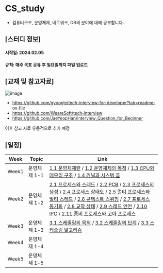 # CS_study
- 컴퓨터구조, 운영체제, 네트워크, DB의 분야에 대해 공부합니다.

## [스터디 정보]
#### 시작일: 2024.02.05
#### 규칙: 매주 목표 공유 후 **일요일**까지 파일 업로드



## [교재 및 참고자료]
![image](https://github.com/wonhyuna/CS_study/assets/68580694/24548611-6855-416d-8a69-fe74400ae8e3)

- https://github.com/gyoogle/tech-interview-for-developer?tab=readme-ov-file
- https://github.com/WeareSoft/tech-interview
- https://github.com/JaeYeopHan/Interview_Question_for_Beginner

이후 참고 자료 유동적으로 추가 예정



## [일정]
|Week|Topic|Link|
|------|------|------|
|Week1|운영체제 1-1| [1.1 운영체제란](https://github.com/wonhyuna/CS_study/blob/main/%EC%9A%B4%EC%98%81%EC%B2%B4%EC%A0%9C/1.1%20%EC%9A%B4%EC%98%81%EC%B2%B4%EC%A0%9C%EB%9E%80.md) / [1.2 운영체제의 목적](https://github.com/wonhyuna/CS_study/blob/main/%EC%9A%B4%EC%98%81%EC%B2%B4%EC%A0%9C/1.2%20%EC%9A%B4%EC%98%81%EC%B2%B4%EC%A0%9C%EC%9D%98%20%EB%AA%A9%EC%A0%81.md) / [1.3 CPU와 메모리 구조](https://github.com/wonhyuna/CS_study/blob/main/%EC%9A%B4%EC%98%81%EC%B2%B4%EC%A0%9C/1.3%20CPU%EC%99%80%20%EB%A9%94%EB%AA%A8%EB%A6%AC%20%EA%B5%AC%EC%A1%B0.md) / [1.4 커널과 시스템 콜](https://github.com/wonhyuna/CS_study/blob/main/%EC%9A%B4%EC%98%81%EC%B2%B4%EC%A0%9C/1.4%20%EC%BB%A4%EB%84%90%EA%B3%BC%20%EC%8B%9C%EC%8A%A4%ED%85%9C%20%EC%BD%9C.md)|
|Week2|운영체제 1-2| [2.1 프로세스와 스레드](https://github.com/wonhyuna/CS_study/blob/main/%EC%9A%B4%EC%98%81%EC%B2%B4%EC%A0%9C/2.1%20%ED%94%84%EB%A1%9C%EC%84%B8%EC%8A%A4%EC%99%80%20%EC%8A%A4%EB%A0%88%EB%93%9C.md) / [2.2 PCB](https://github.com/wonhyuna/CS_study/blob/main/%EC%9A%B4%EC%98%81%EC%B2%B4%EC%A0%9C/2.2%20PCB.md) / [2.3 프로세스의 생성](https://github.com/wonhyuna/CS_study/blob/main/%EC%9A%B4%EC%98%81%EC%B2%B4%EC%A0%9C/2.3%20%ED%94%84%EB%A1%9C%EC%84%B8%EC%8A%A4%EC%9D%98%20%EC%83%9D%EC%84%B1.md) / [2.4 프로세스 상태도](https://github.com/wonhyuna/CS_study/blob/main/%EC%9A%B4%EC%98%81%EC%B2%B4%EC%A0%9C/2.4%20%ED%94%84%EB%A1%9C%EC%84%B8%EC%8A%A4%20%EC%83%81%ED%83%9C%EB%8F%84.md) / [2.5 멀티 프로세스와 멀티 스레드](https://github.com/wonhyuna/CS_study/blob/main/%EC%9A%B4%EC%98%81%EC%B2%B4%EC%A0%9C/2.5%20%EB%A9%80%ED%8B%B0%20%ED%94%84%EB%A1%9C%EC%84%B8%EC%8A%A4%EC%99%80%20%EB%A9%80%ED%8B%B0%20%EC%8A%A4%EB%A0%88%EB%93%9C.md) / [2.6 콘텍스트 스위칭](https://github.com/wonhyuna/CS_study/blob/main/%EC%9A%B4%EC%98%81%EC%B2%B4%EC%A0%9C/2.6%20%EC%BD%98%ED%85%8D%EC%8A%A4%ED%8A%B8%20%EC%8A%A4%EC%9C%84%EC%B9%AD.md) / [2.7 프로세스 동기화](https://github.com/wonhyuna/CS_study/blob/main/%EC%9A%B4%EC%98%81%EC%B2%B4%EC%A0%9C/2.7%20%ED%94%84%EB%A1%9C%EC%84%B8%EC%8A%A4%20%EB%8F%99%EA%B8%B0%ED%99%94.md) / [2.8 교착 상태](https://github.com/wonhyuna/CS_study/blob/main/%EC%9A%B4%EC%98%81%EC%B2%B4%EC%A0%9C/2.8%20%EA%B5%90%EC%B0%A9%20%EC%83%81%ED%83%9C.md) / [2.9 스레드 안전](https://github.com/wonhyuna/CS_study/blob/main/%EC%9A%B4%EC%98%81%EC%B2%B4%EC%A0%9C/2.9%20%EC%8A%A4%EB%A0%88%EB%93%9C%20%EC%95%88%EC%A0%84.md) / [2.10 IPC](https://github.com/wonhyuna/CS_study/blob/main/%EC%9A%B4%EC%98%81%EC%B2%B4%EC%A0%9C/2.10%20IPC.md) / [2.11 좀비 프로세스와 고아 프로세스](https://github.com/wonhyuna/CS_study/blob/main/%EC%9A%B4%EC%98%81%EC%B2%B4%EC%A0%9C/2.11%20%EC%A2%80%EB%B9%84%20%ED%94%84%EB%A1%9C%EC%84%B8%EC%8A%A4%EC%99%80%20%EA%B3%A0%EC%95%84%20%ED%94%84%EB%A1%9C%EC%84%B8%EC%8A%A4.md) |
|Week3|운영체제 1-3|[3.1 스케줄링의 목적](https://github.com/wonhyuna/CS_study/blob/main/%EC%9A%B4%EC%98%81%EC%B2%B4%EC%A0%9C/3.1%20%EC%8A%A4%EC%BC%80%EC%A4%84%EB%A7%81%EC%9D%98%20%EB%AA%A9%EC%A0%81.md) / [3.2 스케줄링의 단계](https://github.com/wonhyuna/CS_study/blob/main/%EC%9A%B4%EC%98%81%EC%B2%B4%EC%A0%9C/3.2%20%EC%8A%A4%EC%BC%80%EC%A4%84%EB%A7%81%EC%9D%98%20%EB%8B%A8%EA%B3%84.md) / [3.3 스케줄링 알고리즘](https://github.com/wonhyuna/CS_study/blob/main/%EC%9A%B4%EC%98%81%EC%B2%B4%EC%A0%9C/3.3%20%EC%8A%A4%EC%BC%80%EC%A4%84%EB%A7%81%20%EC%95%8C%EA%B3%A0%EB%A6%AC%EC%A6%98.md)|
|Week4|운영체제 1-4| |
|Week5|운영체제 1-5| |

